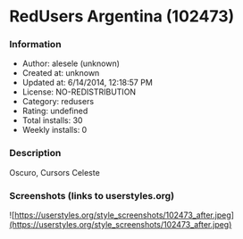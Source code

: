 # RedUsers Argentina (102473)

### Information
- Author: alesele (unknown)
- Created at: unknown
- Updated at: 6/14/2014, 12:18:57 PM
- License: NO-REDISTRIBUTION
- Category: redusers
- Rating: undefined
- Total installs: 30
- Weekly installs: 0


### Description
Oscuro, Cursors Celeste


### Screenshots (links to userstyles.org)
![https://userstyles.org/style_screenshots/102473_after.jpeg](https://userstyles.org/style_screenshots/102473_after.jpeg)


